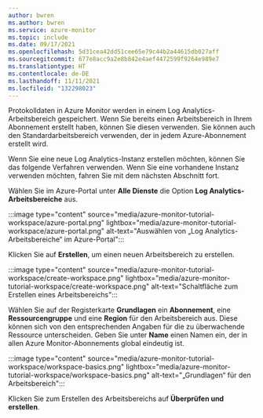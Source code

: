 ```yaml
---
author: bwren
ms.author: bwren
ms.service: azure-monitor
ms.topic: include
ms.date: 09/17/2021
ms.openlocfilehash: 5d31cea42dd51cee65e79c44b2a44615db027aff
ms.sourcegitcommit: 677e8acc9a2e8b842e4aef4472599f9264e989e7
ms.translationtype: HT
ms.contentlocale: de-DE
ms.lasthandoff: 11/11/2021
ms.locfileid: "132298023"
---
```

Protokolldaten in Azure Monitor werden in einem Log Analytics-Arbeitsbereich gespeichert. Wenn Sie bereits einen Arbeitsbereich in Ihrem Abonnement erstellt haben, können Sie diesen verwenden. Sie können auch den Standardarbeitsbereich verwenden, der in jedem Azure-Abonnement erstellt wird. 

Wenn Sie eine neue Log Analytics-Instanz erstellen möchten, können Sie das folgende Verfahren verwenden. Wenn Sie eine vorhandene Instanz verwenden möchten, fahren Sie mit dem nächsten Abschnitt fort.

Wählen Sie im Azure-Portal unter **Alle Dienste** die Option **Log Analytics-Arbeitsbereiche** aus.

:::image type="content" source="media/azure-monitor-tutorial-workspace/azure-portal.png" lightbox="media/azure-monitor-tutorial-workspace/azure-portal.png" alt-text="Auswählen von „Log Analytics-Arbeitsbereiche“ im Azure-Portal":::

Klicken Sie auf **Erstellen**, um einen neuen Arbeitsbereich zu erstellen.

:::image type="content" source="media/azure-monitor-tutorial-workspace/create-workspace.png" lightbox="media/azure-monitor-tutorial-workspace/create-workspace.png" alt-text="Schaltfläche zum Erstellen eines Arbeitsbereichs":::

Wählen Sie auf der Registerkarte **Grundlagen** ein **Abonnement**, eine **Ressourcengruppe** und eine **Region** für den Arbeitsbereich aus. Diese können sich von den entsprechenden Angaben für die zu überwachende Ressource unterscheiden. Geben Sie unter **Name** einen Namen ein, der in allen Azure Monitor-Abonnements global eindeutig ist.

:::image type="content" source="media/azure-monitor-tutorial-workspace/workspace-basics.png" lightbox="media/azure-monitor-tutorial-workspace/workspace-basics.png" alt-text="„Grundlagen“ für den Arbeitsbereich":::


Klicken Sie zum Erstellen des Arbeitsbereichs auf **Überprüfen und erstellen**.